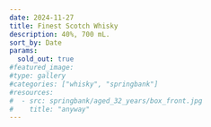 ```yaml
---
date: 2024-11-27
title: Finest Scotch Whisky
description: 40%, 700 mL.
sort_by: Date
params:
  sold_out: true
#featured_image: 
#type: gallery
#categories: ["whisky", "springbank"]
#resources:
#  - src: springbank/aged_32_years/box_front.jpg
#    title: "anyway"
---
```

